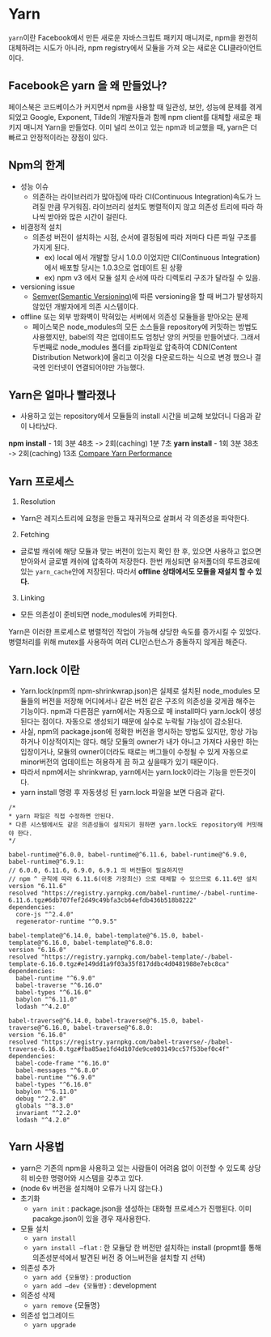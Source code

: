 # Yarn 
`yarn`이란 Facebook에서 만든 새로운 자바스크립트 패키지 매니저로, npm을 완전히 대체하려는 시도가 아니라, npm registry에서 모듈을 가져 오는 새로운 CLI클라이언트이다. 

## Facebook은 yarn 을 왜 만들었나?
페이스북은 코드베이스가 커지면서 npm을 사용할 때 일관성, 보안, 성능에 문제를 겪게 되었고 Google, Exponent, Tilde의 개발자들과 함께 npm client를 대체할 새로운 패키지 매니저 Yarn을 만들었다. 이미 널리 쓰이고 있는 npm과 비교했을 때, yarn은 더 빠르고 안정적이라는 장점이 있다. 

## Npm의 한계
* 성능 이슈
	* 의존하는 라이브러리가 많아짐에 따라 CI(Continuous Integration)속도가 느려질 만큼 무거워짐. 라이브러리 설치도 병렬적이지 않고 의존성 트리에 따라 하나씩 받아와 많은 시간이 걸린다. 
* 비결정적 설치
	* 의존성 버전이 설치하는 시점, 순서에 결정됨에 따라 저마다 다른 파일 구조를 가지게 된다. 
		- ex) local 에서 개발할 당시 1.0.0 이었지만 CI(Continuous Integration)에서 배포할 당시는 1.0.3으로 업데이트 된 상황
		- ex) npm v3 에서 모듈 설치 순서에 따라 디렉토리 구조가 달라질 수 있음.
* versioning issue
	* [Semver(Semantic Versioning)](https://github.com/singhee/TIL/blob/master/etc/semver.md)에 따른 versioning을 할 때 버그가 발생하지 않았던 개발자에게 의존 시스템이다.
* offline 또는 외부 방화벽이 막혀있는 서버에서 의존성 모듈들을 받아오는 문제 
	* 페이스북은 node_modules의 모든 소스들을 repository에 커밋하는 방법도 사용했지만, babel의 작은 업데이트도 엄청난 양의 커밋을 만들어냈다. 그래서 두번째로 node_modules 폴더를 zip파일로 압축하여 CDN(Content Distribution Network)에 올리고 이것을 다운로드하는 식으로 변경 했으나 결국엔 인터넷이 연결되어야만 가능했다. 

## Yarn은 얼마나 빨라졌나
* 사용하고 있는 repository에서 모듈들의 install 시간을 비교해 보았더니 다음과 같이 나타났다. 

**npm install** - 1회 3분 48초 -> 2회(caching) 1분 7초
**yarn install** - 1회 3분 38초 -> 2회(caching) 13초
[Compare Yarn Performance](https://yarnpkg.com/en/compare)

## Yarn 프로세스 
1. Resolution 
* Yarn은 레지스트리에 요청을 만들고 재귀적으로 살펴서 각 의존성을 파악한다. 
2. Fetching
* 글로벌 캐쉬에 해당 모듈과 맞는 버전이 있는지 확인 한 후, 있으면 사용하고 없으면 받아와서 글로벌 캐쉬에 압축하여 저장한다. 한번 캐싱되면 유저폴더의 루트경로에 있는 `yarn_cache`안에 저장된다. 따라서 **offline 상태에서도 모듈을 재설치 할 수 있다.**
3. Linking 
* 모든 의존성이 준비되면 node_modules에 카피한다. 

Yarn은 이러한 프로세스로 병렬적인 작업이 가능해 상당한 속도를 증가시킬 수 있었다. 병렬처리를 위해 mutex를 사용하여 여러 CLI인스턴스가 충돌하지 않게끔 해준다. 


## Yarn.lock 이란
* Yarn.lock(npm의 npm-shrinkwrap.json)은 실제로 설치된 node_modules 모듈들의 버전을 저장해 어디에서나 같은 버전 같은 구조의 의존성을 갖게끔 해주는 기능이다. npm과 다른점은 yarn에서는 자동으로 매 install마다 yarn.lock이 생성 된다는 점이다. 자동으로 생성되기 때문에 실수로 누락될 가능성이 감소된다. 
* 사실, npm의 package.json에 정확한 버전을 명시하는 방법도 있지만, 항상 가능하거나 이상적이지는 않다. 해당 모듈의 owner가 내가 아니고 가져다 사용만 하는 입장이거나, 모듈의 owner이더라도 때로는 버그들이 수정될 수 있게 자동으로 minor버전의 업데이트는 허용하게 끔 하고 싶을때가 있기 때문이다.
* 따라서 npm에서는 shrinkwrap, yarn에서는 yarn.lock이라는 기능을 만든것이다. 
* yarn install 명령 후 자동생성 된 yarn.lock 파일을 보면 다음과 같다. 

```
/*
* yarn 파일은 직접 수정하면 안된다.
* 다른 시스템에서도 같은 의존성들이 설치되기 원하면 yarn.lock도 repository에 커밋해야 한다.
*/
 
babel-runtime@^6.0.0, babel-runtime@^6.11.6, babel-runtime@^6.9.0, babel-runtime@^6.9.1:
// 6.0.0, 6.11.6, 6.9.0, 6.9.1 의 버전들이 필요하지만 
// npm ^ 규칙에 따라 6.11.6(이중 가장최신) 으로 대체할 수 있으므로 6.11.6만 설치
version "6.11.6"
resolved "https://registry.yarnpkg.com/babel-runtime/-/babel-runtime-6.11.6.tgz#6db707fef2d49c49bfa3cb64efdb436b518b8222"
dependencies:
  core-js "^2.4.0"
  regenerator-runtime "^0.9.5"
 
babel-template@^6.14.0, babel-template@^6.15.0, babel-template@^6.16.0, babel-template@^6.8.0:
version "6.16.0"
resolved "https://registry.yarnpkg.com/babel-template/-/babel-template-6.16.0.tgz#e149dd1a9f03a35f817ddbc4d0481988e7ebc8ca"
dependencies:
  babel-runtime "^6.9.0"
  babel-traverse "^6.16.0"
  babel-types "^6.16.0"
  babylon "^6.11.0"
  lodash "^4.2.0"
 
babel-traverse@^6.14.0, babel-traverse@^6.15.0, babel-traverse@^6.16.0, babel-traverse@^6.8.0:
version "6.16.0"
resolved "https://registry.yarnpkg.com/babel-traverse/-/babel-traverse-6.16.0.tgz#fba85ae1fd4d107de9ce003149cc57f53bef0c4f"
dependencies:
  babel-code-frame "^6.16.0"
  babel-messages "^6.8.0"
  babel-runtime "^6.9.0"
  babel-types "^6.16.0"
  babylon "^6.11.0"
  debug "^2.2.0"
  globals "^8.3.0"
  invariant "^2.2.0"
  lodash "^4.2.0"
```

## Yarn 사용법
* yarn은 기존의 npm을 사용하고 있는 사람들이 어려움 없이 이전할 수 있도록 상당히 비슷한 명령어와 시스템을 갖추고 있다.
* (node 6v 버전을 설치해야 오류가 나지 않는다.)
* 초기화
	* `yarn init` : package.json을 생성하는 대화형 프로세스가 진행된다. 이미 pacakge.json이 있을 경우 재사용한다.
* 모듈 설치
	* `yarn install`
	* `yarn install –flat` : 한 모듈당 한 버전만 설치하는 install (propmt를 통해 의존성분석에서 발견된 버전 중 어느버전을 설치할 지 선택)
* 의존성 추가
	* `yarn add {모듈명}` : production
	* `yarn add –dev {모듈명}` : development
* 의존성 삭제
	* `yarn remove` {모듈명}
* 의존성 업그레이드
	* `yarn upgrade`
